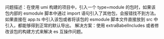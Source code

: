 问题描述：在使用 umi 构建的项目中，引入一个 type=module 的包时，如果该包内部的 esmodule 脚本中通过 import 语句引入了其他包，会报错找不到方法。如果直接在 app.ts 中引入该包或者将该包的 esmodule 脚本文件直接放到 src 中引入，都能够得到正常的默认导出。
解决方案：使用 extraBabelIncludes 或者修改该包的构建方式来解决 es 互操作问题。
